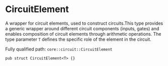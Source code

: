 # CircuitElement

A wrapper for circuit elements, used to construct circuits.This type provides a generic wrapper around different circuit components (inputs, gates) and enables composition of circuit elements through arithmetic operations. The type parameter `T` defines the specific role of the element in the circuit.

Fully qualified path: `core::circuit::CircuitElement`

<pre><code class="language-rust">pub struct CircuitElement&lt;T&gt; {}</code></pre>

